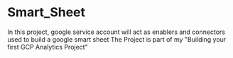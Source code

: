 # Smart_Sheet
In this project, google service account will act as enablers and connectors used to build a google smart sheet
The Project is part of my "Building your first GCP Analytics Project"
